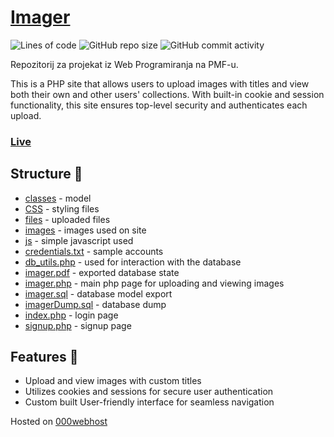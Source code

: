 # <a href="https://imagerluka.000webhostapp.com/index.php" target="_blank">Imager</a>
![Lines of code](https://img.shields.io/tokei/lines/github/momcilovicluka/imager)
![GitHub repo size](https://img.shields.io/github/repo-size/momcilovicluka/imager)
![GitHub commit activity](https://img.shields.io/github/commit-activity/w/momcilovicluka/imager)

Repozitorij za projekat iz Web Programiranja na PMF-u.

This is a PHP site that allows users to upload images with titles and view both their own and other users' collections. With built-in cookie and session functionality, this site ensures top-level security and authenticates each upload.

### <a href="https://imagerluka.000webhostapp.com/index.php" target="_blank" target="_blank">Live</a>

## Structure 📐
- [classes](/classes) - model
- [CSS](/css) - styling files
- [files](/files) - uploaded files
- [images](/images) - images used on site
- [js](/js) - simple javascript used
- [credentials.txt](credentials.txt) - sample accounts
- [db_utils.php](db_utils.php) - used for interaction with the database
- [imager.pdf](imager.pdf) - exported database state
- [imager.php](imager.php) - main php page for uploading and viewing images
- [imager.sql](imager.sql) - database model export
- [imagerDump.sql](imagerDump.sql) - database dump
- [index.php](index.php) - login page
- [signup.php](signup.php) - signup page

## Features 🚀
- Upload and view images with custom titles
- Utilizes cookies and sessions for secure user authentication
- Custom built User-friendly interface for seamless navigation

Hosted on [000webhost](https://www.000webhost.com/)
